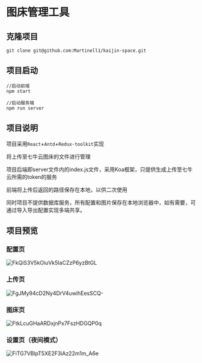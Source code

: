 # 图床管理工具



## 克隆项目

```shell
git clone git@github.com:Martinell1/kaijin-space.git
```



## 项目启动

```shell
//启动前端
npm start

//启动服务端
npm run server
```



## 项目说明

项目采用`React`+`Antd`+`Redux-toolkit`实现

将上传至七牛云图床的文件进行管理

项目后端即server文件内的index.js文件，采用Koa框架，只提供生成上传至七牛云所需的token的服务

前端将上传后返回的路径保存在本地，以供二次使用

同时项目不提供数据库服务，所有配置和图片保存在本地浏览器中，如有需要，可通过导入导出配置实现多端共享。



## 项目预览

### 配置页

![FkQiS3V5kOiuVk5IaCZzP6yzBtGL](http://qiniu.kaijinx.top/FkQiS3V5kOiuVk5IaCZzP6yzBtGL)

### 上传页

![FgJMy94cD2Ny4DrV4uwihEesSCQ-](http://qiniu.kaijinx.top/FgJMy94cD2Ny4DrV4uwihEesSCQ-)

### 图床页

![FtkLcuGHaARDxjnPx7FszHDGQP0q](http://qiniu.kaijinx.top/FtkLcuGHaARDxjnPx7FszHDGQP0q)

### 设置页（夜间模式）

![FiTG7VBlpT5XE2F3iAz22m1m_A6e](http://qiniu.kaijinx.top/FiTG7VBlpT5XE2F3iAz22m1m_A6e)

